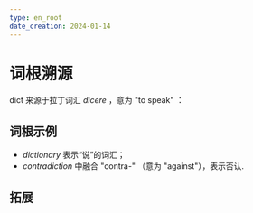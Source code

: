 ```yaml
---
type: en_root
date_creation: 2024-01-14
---
```

# 词根溯源
dict 来源于拉丁词汇 *dicere* ，意为 "to speak" ：
## 词根示例
- *dictionary* 表示“说”的词汇；
- *contradiction* 中融合 "contra-" （意为 "against"），表示否认.
## 拓展